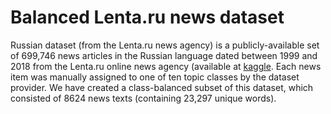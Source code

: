 # Balanced Lenta.ru news dataset

Russian dataset (from the Lenta.ru news agency) is a publicly-available set of 699,746 news articles in the Russian language dated between 1999 and 2018 from the Lenta.ru online news agency (available at [kaggle](https://www.kaggle.com/yutkin/corpus-of-russian-news-articles-from-lenta). Each news item was manually assigned to one of ten topic classes by the dataset provider. We have created a class-balanced subset of this dataset, which consisted of 8624 news texts (containing 23,297 unique words). 
